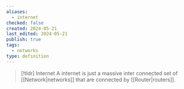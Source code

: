 ```yaml
---
aliases:
  - internet
checked: false
created: 2024-05-21
last_edited: 2024-05-21
publish: true
tags:
  - networks
type: definition
---
```

>[!tldr] Internet
> A internet is just a massive inter connected set of [[Network|networks]] that are connected by [[Router|routers]].

